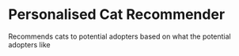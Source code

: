 # Personalised Cat Recommender
 Recommends cats to potential adopters based on what the potential adopters like
